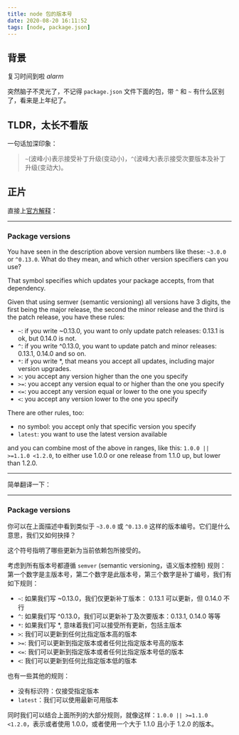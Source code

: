 ```yaml
---
title: node 包的版本号
date: 2020-08-20 16:11:52
tags: [node, package.json]
---
```


## 背景

复习时间到啦 <i class="mdui-icon material-icons">alarm</i>

突然脑子不灵光了，不记得 `package.json` 文件下面的包，带 `^` 和 `~` 有什么区别了，看来是上年纪了。

## TLDR，太长不看版

一句话加深印象：

> `~`(波峰小)表示接受补丁升级(变动小)，`^`(波峰大)表示接受次要版本及补丁升级(变动大)。 

## 正片

直接上[官方解释](https://nodejs.dev/learn/the-package-json-guide)：

---------------------------

### Package versions

You have seen in the description above version numbers like these: `~3.0.0` or `^0.13.0`. What do they mean, and which other version specifiers can you use?

That symbol specifies which updates your package accepts, from that dependency.

Given that using semver (semantic versioning) all versions have 3 digits, the first being the major release, the second the minor release and the third is the patch release, you have these rules:

- `~`: if you write ~0.13.0, you want to only update patch releases: 0.13.1 is ok, but 0.14.0 is not.
- `^`: if you write ^0.13.0, you want to update patch and minor releases: 0.13.1, 0.14.0 and so on.
- `*`: if you write *, that means you accept all updates, including major version upgrades.
- `>`: you accept any version higher than the one you specify
- `>=`: you accept any version equal to or higher than the one you specify
- `<=`: you accept any version equal or lower to the one you specify
- `<`: you accept any version lower to the one you specify

There are other rules, too:

- no symbol: you accept only that specific version you specify
- `latest`: you want to use the latest version available

and you can combine most of the above in ranges, like this: `1.0.0 || >=1.1.0 <1.2.0`, to either use 1.0.0 or one release from 1.1.0 up, but lower than 1.2.0.

---------------------------

简单翻译一下：

---------------------------

### Package versions

你可以在上面描述中看到类似于 `~3.0.0` 或 `^0.13.0` 这样的版本编号。它们是什么意思，我们又如何抉择？

这个符号指明了哪些更新为当前依赖包所接受的。

考虑到所有版本号都遵循 `semver` (semantic versioning，语义版本控制) 规则：第一个数字是主版本号，第二个数字是此版本号，第三个数字是补丁编号，我们有如下规则：

- `~`: 如果我们写 ~0.13.0，我们仅更新补丁版本： 0.13.1 可以更新，但 0.14.0 不行
- `^`: 如果我们写 ^0.13.0，我们可以更新补丁及次要版本：0.13.1, 0.14.0 等等
- `*`: 如果我们写 *, 意味着我们可以接受所有更新，包括主版本
- `>`: 我们可以更新到任何比指定版本高的版本
- `>=`: 我们可以更新到指定版本或者任何比指定版本号高的版本
- `<=`: 我们可以更新到指定版本或者任何比指定版本号低的版本
- `<`: 我们可以更新到任何比指定版本低的版本

也有一些其他的规则：

- 没有标识符：仅接受指定版本
- `latest`：我们可以使用最新可用版本

同时我们可以结合上面所列的大部分规则，就像这样：`1.0.0 || >=1.1.0 <1.2.0`，表示或者使用 1.0.0，或者使用一个大于 1.1.0 且小于 1.2.0 的版本。
